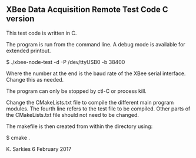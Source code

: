XBee Data Acquisition Remote Test Code C version
-------------------------------------------------

This test code is written in C.

The program is run from the command line. A debug mode is available for
extended printout.

$ ./xbee-node-test -d -P /dev/ttyUSB0 -b 38400

Where the number at the end is the baud rate of the XBee serial interface.
Change this as needed.

The program can only be stopped by ctl-C or process kill.

Change the CMakeLists.txt file to compile the different main program modules.
The fourth line refers to the test file to be compiled. Other parts of the
CMakeLists.txt file should not need to be changed.

The makefile is then created from within the directory using:

$ cmake .

K. Sarkies
6 February 2017

